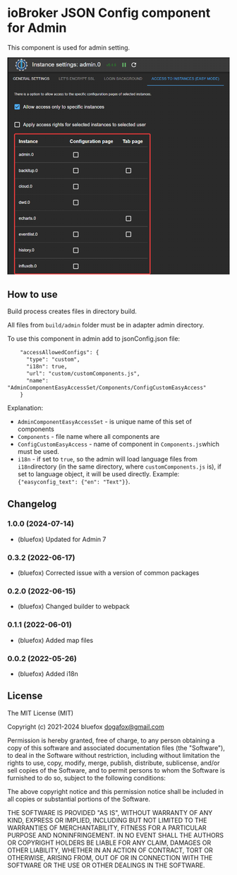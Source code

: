 # ioBroker JSON Config component for Admin
This component is used for admin setting.

![Component](img/component.png)

## How to use
Build process creates files in directory build.

All files from `build/admin` folder must be in adapter admin directory. 

To use this component in admin add to jsonConfig.json file:
```
    "accessAllowedConfigs": {
      "type": "custom",
      "i18n": true,
      "url": "custom/customComponents.js",
      "name": "AdminComponentEasyAccessSet/Components/ConfigCustomEasyAccess"
    }
```

Explanation: 
- `AdminComponentEasyAccessSet` - is unique name of this set of components
- `Components` - file name where all components are
- `ConfigCustomEasyAccess` - name of component in `Components.js`which must be used.
- `i18n` - if set to `true`, so the admin will load language files from `i18n`directory (in the same directory, where `customComponents.js` is), if set to language object, it will be used directly. Example: `{"easyconfig_text": {"en": "Text"}}`.

<!--
	### **WORK IN PROGRESS**
-->
## Changelog
### 1.0.0 (2024-07-14)
* (bluefox) Updated for Admin 7

### 0.3.2 (2022-06-17)
* (bluefox) Corrected issue with a version of common packages

### 0.2.0 (2022-06-15)
* (bluefox) Changed builder to webpack

### 0.1.1 (2022-06-01)
* (bluefox) Added map files

### 0.0.2 (2022-05-26)
* (bluefox) Added i18n

## License
The MIT License (MIT)

Copyright (c) 2021-2024 bluefox <dogafox@gmail.com>

Permission is hereby granted, free of charge, to any person obtaining a copy
of this software and associated documentation files (the "Software"), to deal
in the Software without restriction, including without limitation the rights
to use, copy, modify, merge, publish, distribute, sublicense, and/or sell
copies of the Software, and to permit persons to whom the Software is
furnished to do so, subject to the following conditions:

The above copyright notice and this permission notice shall be included in
all copies or substantial portions of the Software.

THE SOFTWARE IS PROVIDED "AS IS", WITHOUT WARRANTY OF ANY KIND, EXPRESS OR
IMPLIED, INCLUDING BUT NOT LIMITED TO THE WARRANTIES OF MERCHANTABILITY,
FITNESS FOR A PARTICULAR PURPOSE AND NONINFRINGEMENT. IN NO EVENT SHALL THE
AUTHORS OR COPYRIGHT HOLDERS BE LIABLE FOR ANY CLAIM, DAMAGES OR OTHER
LIABILITY, WHETHER IN AN ACTION OF CONTRACT, TORT OR OTHERWISE, ARISING FROM,
OUT OF OR IN CONNECTION WITH THE SOFTWARE OR THE USE OR OTHER DEALINGS IN
THE SOFTWARE.
